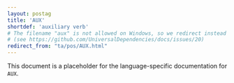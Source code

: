 ```yaml
---
layout: postag
title: 'AUX'
shortdef: 'auxiliary verb'
# The filename "aux" is not allowed on Windows, so we redirect instead
# (see https://github.com/UniversalDependencies/docs/issues/20)
redirect_from: "ta/pos/AUX.html"
---
```


This document is a placeholder for the language-specific documentation
for `AUX`.
